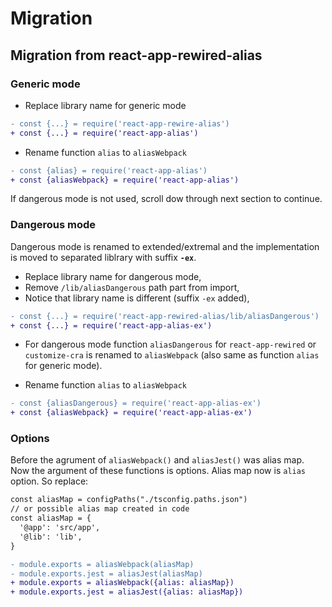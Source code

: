 # Migration

## Migration from react-app-rewired-alias

### Generic mode

* Replace library name for generic mode

```diff
- const {...} = require('react-app-rewire-alias')
+ const {...} = require('react-app-alias')
```

* Rename function `alias` to `aliasWebpack`

```diff
- const {alias} = require('react-app-alias')
+ const {aliasWebpack} = require('react-app-alias')
```

If dangerous mode is not used, scroll dow through next section to continue.

### Dangerous mode

Dangerous mode is renamed to extended/extremal and the implementation
is moved to separated liblrary with suffix **`-ex`**.

* Replace library name for dangerous mode,
* Remove `/lib/aliasDangerous` path part from import,
* Notice that library name is different (suffix `-ex` added),

```diff
- const {...} = require('react-app-rewired-alias/lib/aliasDangerous')
+ const {...} = require('react-app-alias-ex')
```

* For dangerous mode function `aliasDangerous` for `react-app-rewired` or `customize-cra` is renamed to `aliasWebpack` (also same as function `alias` for generic mode).

* Rename function `alias` to `aliasWebpack`

```diff
- const {aliasDangerous} = require('react-app-alias-ex')
+ const {aliasWebpack} = require('react-app-alias-ex')
```

### Options

Before the agrument of `aliasWebpack()` and `aliasJest()` was alias map.
Now the argument of these functions is options.
Alias map now is `alias` option. So replace:

```diff
const aliasMap = configPaths("./tsconfig.paths.json")
// or possible alias map created in code
const aliasMap = {
  '@app': 'src/app',
  '@lib': 'lib',
}

- module.exports = aliasWebpack(aliasMap)
- module.exports.jest = aliasJest(aliasMap)
+ module.exports = aliasWebpack({alias: aliasMap})
+ module.exports.jest = aliasJest({alias: aliasMap})
```
